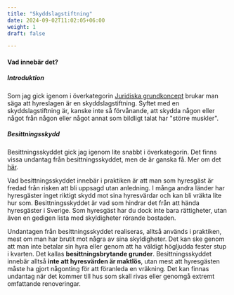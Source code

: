 ```yaml
---
title: "Skyddslagstiftning"
date: 2024-09-02T11:02:05+06:00
weight: 1
draft: false

---
```


#### Vad innebär det?
##### Introduktion

Som jag gick igenom i överkategorin [Juridiska grundkoncept](/baskunskaper/001juridiskgrund) brukar man säga att hyreslagen är en skyddslagstiftning. Syftet med en skyddslagstiftning är, kanske inte så förvånande, att skydda någon eller något från någon eller något annat som bildligt talat har "större muskler".

##### Besittningsskydd
Besittningsskyddet gick jag igenom lite snabbt i överkategorin. Det finns vissa undantag från besittningsskyddet, men de är ganska få. Mer om det [här](/uppsagd/besittningsskydd).

Vad besittningsskyddet innebär i praktiken är att man som hyresgäst är fredad från risken att bli uppsagd utan anledning. I många andra länder har hyresgäster inget riktigt skydd mot sina hyresvärdar och kan bli vräkta lite hur som. Besittningsskyddet är vad som hindrar det från att hända hyresgäster i Sverige. Som hyresgäst har du dock inte bara rättigheter, utan även en gedigen lista med skyldigheter rörande bostaden.

Undantagen från besittningsskyddet realiseras, alltså används i praktiken, mest om man har brutit mot några av sina skyldigheter. Det kan ske genom att man inte betalar sin hyra eller genom att ha väldigt högljudda fester stup i kvarten. Det kallas **besittningsbrytande grunder**. Besittningsskyddet innebär alltså **inte att hyresvärden är maktlös**, utan mest att hyresgästen måste ha gjort någonting för att föranleda en vräkning. Det kan finnas undantag när det kommer till hus som skall rivas eller genomgå extremt omfattande renoveringar.

